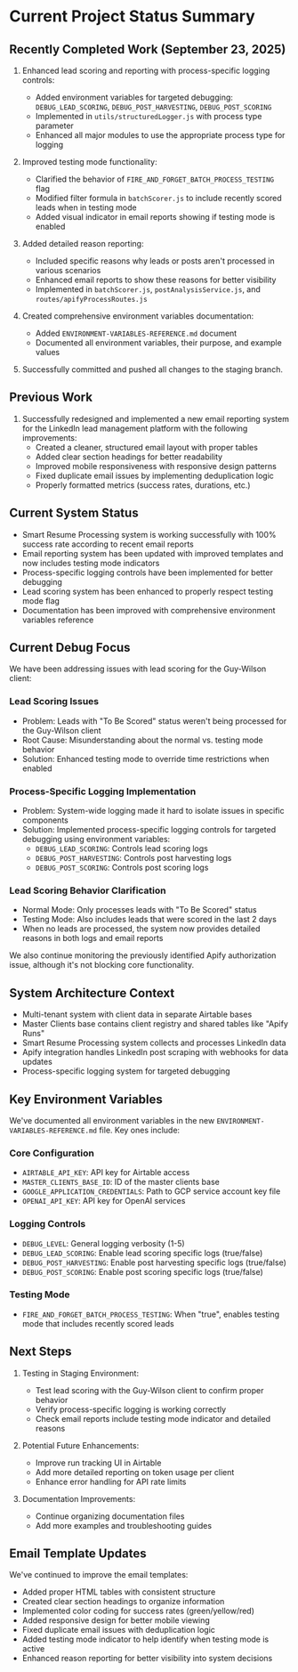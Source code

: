 # Current Project Status Summary

## Recently Completed Work (September 23, 2025)
1. Enhanced lead scoring and reporting with process-specific logging controls:
   - Added environment variables for targeted debugging: `DEBUG_LEAD_SCORING`, `DEBUG_POST_HARVESTING`, `DEBUG_POST_SCORING`
   - Implemented in `utils/structuredLogger.js` with process type parameter
   - Enhanced all major modules to use the appropriate process type for logging

2. Improved testing mode functionality:
   - Clarified the behavior of `FIRE_AND_FORGET_BATCH_PROCESS_TESTING` flag
   - Modified filter formula in `batchScorer.js` to include recently scored leads when in testing mode
   - Added visual indicator in email reports showing if testing mode is enabled

3. Added detailed reason reporting:
   - Included specific reasons why leads or posts aren't processed in various scenarios
   - Enhanced email reports to show these reasons for better visibility
   - Implemented in `batchScorer.js`, `postAnalysisService.js`, and `routes/apifyProcessRoutes.js`

4. Created comprehensive environment variables documentation:
   - Added `ENVIRONMENT-VARIABLES-REFERENCE.md` document
   - Documented all environment variables, their purpose, and example values

5. Successfully committed and pushed all changes to the staging branch.

## Previous Work
1. Successfully redesigned and implemented a new email reporting system for the LinkedIn lead management platform with the following improvements:
   - Created a cleaner, structured email layout with proper tables
   - Added clear section headings for better readability
   - Improved mobile responsiveness with responsive design patterns
   - Fixed duplicate email issues by implementing deduplication logic
   - Properly formatted metrics (success rates, durations, etc.)

## Current System Status
- Smart Resume Processing system is working successfully with 100% success rate according to recent email reports
- Email reporting system has been updated with improved templates and now includes testing mode indicators
- Process-specific logging controls have been implemented for better debugging
- Lead scoring system has been enhanced to properly respect testing mode flag
- Documentation has been improved with comprehensive environment variables reference

## Current Debug Focus
We have been addressing issues with lead scoring for the Guy-Wilson client:

### Lead Scoring Issues
- Problem: Leads with "To Be Scored" status weren't being processed for the Guy-Wilson client
- Root Cause: Misunderstanding about the normal vs. testing mode behavior
- Solution: Enhanced testing mode to override time restrictions when enabled

### Process-Specific Logging Implementation
- Problem: System-wide logging made it hard to isolate issues in specific components
- Solution: Implemented process-specific logging controls for targeted debugging using environment variables:
  - `DEBUG_LEAD_SCORING`: Controls lead scoring logs
  - `DEBUG_POST_HARVESTING`: Controls post harvesting logs
  - `DEBUG_POST_SCORING`: Controls post scoring logs

### Lead Scoring Behavior Clarification
- Normal Mode: Only processes leads with "To Be Scored" status
- Testing Mode: Also includes leads that were scored in the last 2 days
- When no leads are processed, the system now provides detailed reasons in both logs and email reports

We also continue monitoring the previously identified Apify authorization issue, although it's not blocking core functionality.

## System Architecture Context
- Multi-tenant system with client data in separate Airtable bases
- Master Clients base contains client registry and shared tables like "Apify Runs"
- Smart Resume Processing system collects and processes LinkedIn data
- Apify integration handles LinkedIn post scraping with webhooks for data updates
- Process-specific logging system for targeted debugging

## Key Environment Variables
We've documented all environment variables in the new `ENVIRONMENT-VARIABLES-REFERENCE.md` file. Key ones include:

### Core Configuration
- `AIRTABLE_API_KEY`: API key for Airtable access
- `MASTER_CLIENTS_BASE_ID`: ID of the master clients base
- `GOOGLE_APPLICATION_CREDENTIALS`: Path to GCP service account key file
- `OPENAI_API_KEY`: API key for OpenAI services

### Logging Controls
- `DEBUG_LEVEL`: General logging verbosity (1-5)
- `DEBUG_LEAD_SCORING`: Enable lead scoring specific logs (true/false)
- `DEBUG_POST_HARVESTING`: Enable post harvesting specific logs (true/false) 
- `DEBUG_POST_SCORING`: Enable post scoring specific logs (true/false)

### Testing Mode
- `FIRE_AND_FORGET_BATCH_PROCESS_TESTING`: When "true", enables testing mode that includes recently scored leads

## Next Steps
1. Testing in Staging Environment:
   - Test lead scoring with the Guy-Wilson client to confirm proper behavior
   - Verify process-specific logging is working correctly
   - Check email reports include testing mode indicator and detailed reasons

2. Potential Future Enhancements:
   - Improve run tracking UI in Airtable
   - Add more detailed reporting on token usage per client
   - Enhance error handling for API rate limits

3. Documentation Improvements:
   - Continue organizing documentation files
   - Add more examples and troubleshooting guides

## Email Template Updates
We've continued to improve the email templates:
- Added proper HTML tables with consistent structure
- Created clear section headings to organize information
- Implemented color coding for success rates (green/yellow/red)
- Added responsive design for better mobile viewing
- Fixed duplicate email issues with deduplication logic
- Added testing mode indicator to help identify when testing mode is active
- Enhanced reason reporting for better visibility into system decisions